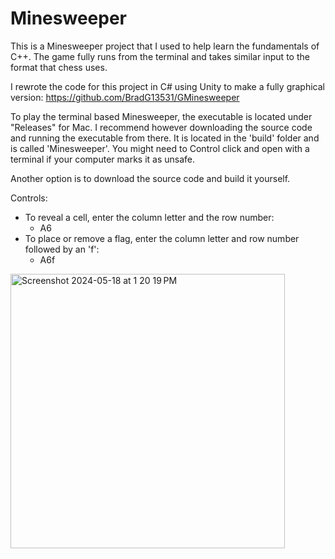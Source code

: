 # Minesweeper

This is a Minesweeper project that I used to help learn the fundamentals of C++. The game fully runs from the terminal and takes similar input to the format that chess uses. 

I rewrote the code for this project in C# using Unity to make a fully graphical version: https://github.com/BradG13531/GMinesweeper

To play the terminal based Minesweeper, the executable is located under "Releases" for Mac. I recommend however downloading the source code and running the executable from there. It is located in the 'build' folder and is called 'Minesweeper'. You might need to Control click and open with a terminal if your computer marks it as unsafe.

Another option is to download the source code and build it yourself.

Controls:
- To reveal a cell, enter the column letter and the row number:
  - A6
- To place or remove a flag, enter the column letter and row number followed by an 'f':
  - A6f

<img width="439" alt="Screenshot 2024-05-18 at 1 20 19 PM" src="https://github.com/BradG13531/Minesweeper/assets/65570359/84b1e710-1f68-4217-aba2-5a4ac2102677">
